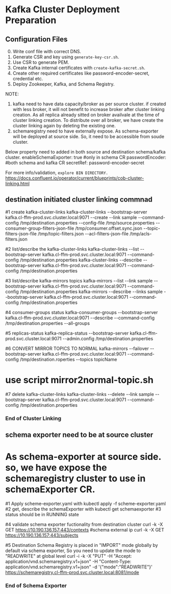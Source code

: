 ##
 
# Kafka Cluster Deployment Preparation
 
## Configuration Files
0. Write conf file with correct DNS.
1. Generate CSR and key using `generate-key-csr.sh`.
2. Use CSR to generate PEM.
3. Create Kafka internal certificates with `create-kafka-secret.sh`.
4. Create other required certificates like password-encoder-secret, credential etc.
5. Deploy Zookeeper, Kafka, and Schema Registry.
 
NOTE:
1. kafka need to have data capacity/broker as per source cluster. if created with less broker, it will not benefit to increase broker after cluster linking creation. As all replica already sitted on broker availvale at the time of cluster linking creation. To distribute over all broker, we have create the cluster linking again by deleting the existing one.
2. schemaregistry need to have externally expose. As schema-exporter will be deployed at source side. So, it need to be accessible from soude cluster.
 
Below property need to added in both source and destination schema/kafka cluster.
  enableSchemaExporter: true    #only in schema CR
  passwordEncoder:              #both schema and kafka CR
    secretRef: password-encoder-secret
 
For more info/validation, `explore BIN DIRECTORY.`
https://docs.confluent.io/operator/current/blueprints/cob-cluster-linking.html
 
## destination initiated cluster linking commnad
 
#1 create kafka-cluster-links
kafka-cluster-links --bootstrap-server kafka.cl-ffm-prod.svc.cluster.local:9071 --create --link sample --command-config /tmp/destination.properties --config-file /tmp/source.properties  --consumer-group-filters-json-file /tmp/consumer.offset.sync.json --topic-filters-json-file /tmp/topic-filters.json --acl-filters-json-file /tmp/acls-filters.json
 
#2 list/describe the kafka-cluster-links
kafka-cluster-links --list --bootstrap-server kafka.cl-ffm-prod.svc.cluster.local:9071 --command-config /tmp/destination.properties
kafka-cluster-links --describe --bootstrap-server kafka.cl-ffm-prod.svc.cluster.local:9071 --command-config /tmp/destination.properties
 
#3 list/describe kafka-mirrors topics
kafka-mirrors --list --link sample --bootstrap-server kafka.cl-ffm-prod.svc.cluster.local:9071 --command-config /tmp/destination.properties
kafka-mirrors --describe --links sample --bootstrap-server kafka.cl-ffm-prod.svc.cluster.local:9071 --command-config /tmp/destination.properties
 
#4 consumer-groups status
kafka-consumer-groups --bootstrap-server kafka.cl-ffm-prod.svc.cluster.local:9071 --describe --command-config /tmp/destination.properties --all-groups
 
#5 replicas-status
kafka-replica-status --bootstrap-server kafka.cl-ffm-prod.svc.cluster.local:9071 --admin.config /tmp/destination.properties
 
#6 CONVERT MIRROR TOPICS TO NORMAL
kafka-mirrors --failover --bootstrap-server kafka.cl-ffm-prod.svc.cluster.local:9071 --command-config /tmp/destination.roperties --topics topicName
# use script mirror2normal-topic.sh
 
#7 delete kafka-cluster-links
kafka-cluster-links --delete --link sample --bootstrap-server kafka.cl-ffm-prod.svc.cluster.local:9071 --command-config /tmp/destination.properties
 
### End of Cluster Linking ###
 
 
## schema exporter need to be at source cluster
 
# As schema-exporter at source side. so, we have expose the schemaregistry cluster to use in schemaExporter CR.
#1 Apply scheme-exporter.yaml with kubectl apply -f scheme-exporter.yaml
#2 get, describe the schemaExporter with kubectl get schemaexporter
#3 status should be in RUNNING state
 
#4 validate schema exporter fuctionality from destination cluster
curl -k -X GET https://10.190.136.157:443/contexts   #schema external ip
curl -k -X GET https://10.190.136.157:443/subjects
 
#5 Destination Schema Registry is placed in "IMPORT" mode globally by default via schema exporter, So you need to update the mode to "READWRITE" at global level
curl -i -k -X "PUT" -H "Accept: application/vnd.schemaregistry.v1+json" -H "Content-Type: application/vnd.schemaregistry.v1+json" -d '{"mode":"READWRITE"}'
https://schemaregistry.cl-ffm-prod.svc.cluster.local:8081/mode
 
 
### End of Schema Exporter ###
